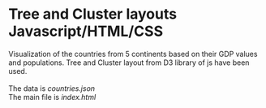 # Tree and Cluster layouts Javascript/HTML/CSS
Visualization of the countries from 5 continents based on their GDP values and populations. Tree and Cluster layout from D3 library of js have been used. <br/><br/>
The data is <i>countries.json</i><br/>
The main file is <i>index.html</i> 

